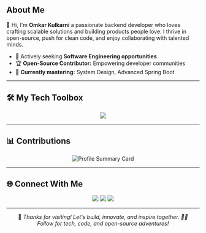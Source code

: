 ## About Me

👋 Hi, I'm **Omkar Kulkarni** a passionate backend developer who loves crafting scalable solutions and building products people love. I thrive in open-source, push for clean code, and enjoy collaborating with talented minds.  
- 💼 Actively seeking **Software Engineering opportunities**  
- 🏆 **Open-Source Contributor:** Empowering developer communities  
- 🧠 **Currently mastering:** System Design, Advanced Spring Boot

---

## 🛠️ My Tech Toolbox

<p align="center">
  <img src="https://skillicons.dev/icons?i=java,spring,hibernate,mysql,html,css,js,bootstrap,git,github,postman,idea,vscode" />
</p>

---

## 📊 Contributions
<p align="center">
  <img src="https://github-profile-summary-cards.vercel.app/api/cards/profile-details?username=omkarkulkarni2704&theme=github_dark" alt="Profile Summary Card" />
</p>

---

## 🌐 Connect With Me

<p align="center">
  <a href="https://www.linkedin.com/in/omkarkulkarni-dev/"><img src="https://img.shields.io/badge/LinkedIn-%40omkarkulkarni-0c66c3.svg?style=for-the-badge&logo=linkedin" /></a>
  <a href="mailto:omkarkulkarni2704@gmail.com"><img src="https://img.shields.io/badge/Gmail-Contact%20Me-D14836?style=for-the-badge&logo=gmail&logoColor=white" /></a>
  <img src="https://komarev.com/ghpvc/?username=omkarkulkarni2704&label=Profile%20Views&color=0e75b6&style=for-the-badge" />
</p>

---

<p align="center">
  🌟 <em>Thanks for visiting! Let's build, innovate, and inspire together. 🚀🔥</em><br/>
  <em>Follow for tech, code, and open-source adventures!</em>
</p>


